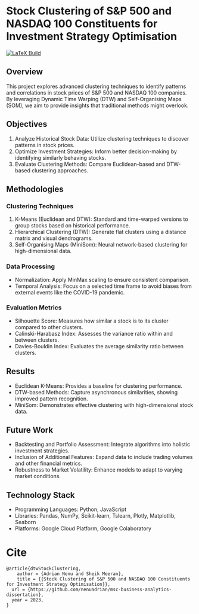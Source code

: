 # Stock Clustering of S&P 500 and NASDAQ 100 Constituents for Investment Strategy Optimisation

[![LaTeX Build](https://github.com/nenuadrian/msc-business-analytics-dissertation/actions/workflows/latex.yml/badge.svg)](https://github.com/nenuadrian/msc-business-analytics-dissertation/actions/workflows/latex.yml)

## Overview

This project explores advanced clustering techniques to identify patterns and correlations in stock prices of S&P 500 and NASDAQ 100 companies. By leveraging Dynamic Time Warping (DTW) and Self-Organising Maps (SOM), we aim to provide insights that traditional methods might overlook.

## Objectives

1.	Analyze Historical Stock Data: Utilize clustering techniques to discover patterns in stock prices.
2.	Optimize Investment Strategies: Inform better decision-making by identifying similarly behaving stocks.
3.	Evaluate Clustering Methods: Compare Euclidean-based and DTW-based clustering approaches.

## Methodologies

### Clustering Techniques

1.	K-Means (Euclidean and DTW): Standard and time-warped versions to group stocks based on historical performance.
2.	Hierarchical Clustering (DTW): Generate flat clusters using a distance matrix and visual dendrograms.
3.	Self-Organising Maps (MiniSom): Neural network-based clustering for high-dimensional data.

### Data Processing

*	Normalization: Apply MinMax scaling to ensure consistent comparison.
*	Temporal Analysis: Focus on a selected time frame to avoid biases from external events like the COVID-19 pandemic.

### Evaluation Metrics

*	Silhouette Score: Measures how similar a stock is to its cluster compared to other clusters.
*	Calinski-Harabasz Index: Assesses the variance ratio within and between clusters.
*	Davies-Bouldin Index: Evaluates the average similarity ratio between clusters.

## Results

*	Euclidean K-Means: Provides a baseline for clustering performance.
*	DTW-based Methods: Capture asynchronous similarities, showing improved pattern recognition.
*	MiniSom: Demonstrates effective clustering with high-dimensional stock data.

## Future Work

*	Backtesting and Portfolio Assessment: Integrate algorithms into holistic investment strategies.
*	Inclusion of Additional Features: Expand data to include trading volumes and other financial metrics.
*	Robustness to Market Volatility: Enhance models to adapt to varying market conditions.

## Technology Stack

*	Programming Languages: Python, JavaScript
*	Libraries: Pandas, NumPy, Scikit-learn, Tslearn, Plotly, Matplotlib, Seaborn
*	Platforms: Google Cloud Platform, Google Colaboratory

# Cite

```
@article{dtwStockClustering,
	author = {Adrian Nenu and Sheik Meeran},
	title = {{Stock Clustering of S&P 500 and NASDAQ 100 Constituents for Investment Strategy Optimisation}},
  url = {https://github.com/nenuadrian/msc-business-analytics-dissertation},
  year = 2023,
}
```

